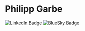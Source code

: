 # Philipp Garbe

<div id="badges">
  <a href="https://linkedin.com/in/pgarbe">
    <img src="https://img.shields.io/badge/LinkedIn-blue?style=for-the-badge&logo=linkedin&logoColor=white" alt="LinkedIn Badge"/>
  </a>
  <a href="[https://twitter.com/pgarbe](https://bsky.app/profile/pgarbe.bsky.social)">
    <img src="https://img.shields.io/badge/BlueSky-blue?style=for-the-badge&logo=bluesky&logoColor=white" alt="BlueSky Badge"/>
  </a>
</div>
